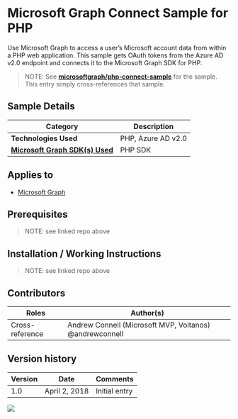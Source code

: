 # Microsoft Graph Connect Sample for PHP

Use Microsoft Graph to access a user’s Microsoft account data from within a PHP web application. This sample gets OAuth tokens from the Azure AD v2.0 endpoint and connects it to the Microsoft Graph SDK for PHP.

> NOTE: See **[microsoftgraph/php-connect-sample](https://github.com/microsoftgraph/php-connect-sample)** for the sample. This entry simply cross-references that sample.

## Sample Details

|               Category               |    Description     |
| ------------------------------------ | ------------------ |
| **Technologies Used**                | PHP, Azure AD v2.0 |
| **[Microsoft Graph SDK(s) Used][1]** | PHP SDK            |

## Applies to

* [Microsoft Graph](https://developer.microsoft.com/en-us/graph)

## Prerequisites

> NOTE: see linked repo above

## Installation / Working Instructions

> NOTE: see linked repo above

## Contributors

|      Roles      |                        Author(s)                        |
| --------------- | ------------------------------------------------------- |
| Cross-reference | Andrew Connell (Microsoft MVP, Voitanos) @andrewconnell |

## Version history

| Version |     Date      |   Comments    |
| ------- | ------------- | ------------- |
| 1.0     | April 2, 2018 | Initial entry |

[1]: https://developer.microsoft.com/en-us/graph/code-samples-and-sdks

<img src="https://telemetry.sharepointpnp.com/msgraph-community-samples/samples/php-connect" />